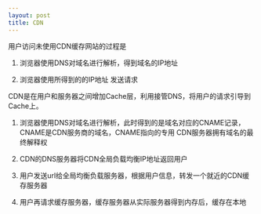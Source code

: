 ```yaml
---
layout: post
title: CDN
---
```


用户访问未使用CDN缓存网站的过程是 

1. 浏览器使用DNS对域名进行解析，得到域名的IP地址

2. 浏览器使用所得到的的IP地址 发送请求


CDN是在用户和服务器之间增加Cache层，利用接管DNS，将用户的请求引导到Cache上。

1. 浏览器使用DNS对域名进行解析，此时得到的是域名对应的CNAME记录，CNAME是CDN服务商的域名，CNAME指向的专用
CDN服务器拥有域名的最终解释权

2. CDN的DNS服务器将CDN全局负载均衡IP地址返回用户

3. 用户发送url给全局均衡负载服务器，根据用户信息，转发一个就近的CDN缓存服务器

4. 用户再请求缓存服务器，缓存服务器从实际服务器得到内存后，缓存在本地

